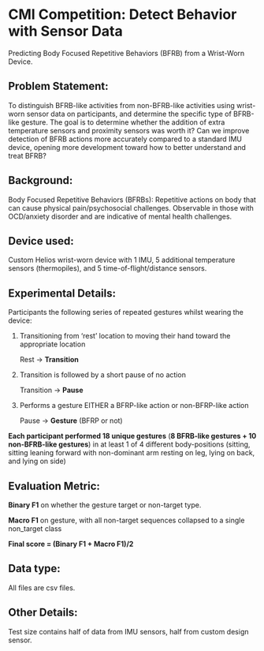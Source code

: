 # CMI Competition: Detect Behavior with Sensor Data
Predicting Body Focused Repetitive Behaviors (BFRB) from a Wrist-Worn Device.

## Problem Statement: 
To distinguish BFRB-like activities from non-BFRB-like activities using wrist-worn sensor data on participants, and determine the specific type of BFRB-like gesture. The goal is to determine whether the addition of extra temperature sensors and proximity sensors was worth it? Can we improve detection of BFRB actions more accurately compared to a standard IMU device, opening more development toward how to better understand and treat BFRB?

## Background: 
  Body Focused Repetitive Behaviors (BFRBs): Repetitive actions on body that can cause physical pain/psychosocial challenges. Observable in those with OCD/anxiety disorder and are indicative of mental health challenges. 

## Device used: 
Custom Helios wrist-worn device with 1 IMU, 5 additional temperature sensors (thermopiles), and 5 time-of-flight/distance sensors.

## Experimental Details: 
Participants the following series of repeated gestures whilst wearing the device:
1. Transitioning from ‘rest’ location to moving their hand toward the appropriate location
   
   Rest → **Transition**
   
2. Transition is followed by a short pause of no action
   
   Transition → **Pause**
   
3. Performs a gesture EITHER a BFRP-like action or non-BFRP-like action
   
   Pause → **Gesture** (BFRP or not)

**Each participant performed 18 unique gestures** (**8 BFRB-like gestures + 10 non-BFRB-like gestures**) in at least 1 of 4 different body-positions (sitting, sitting leaning forward with non-dominant arm resting on leg, lying on back, and lying on side)


## Evaluation Metric: 
  **Binary F1** on whether the gesture target or non-target type.
  
  **Macro F1** on gesture, with all non-target sequences collapsed to a single non_target class
  
  **Final score =  (Binary F1 + Macro F1)/2**

## Data type:
  All files are csv files. 
  
## Other Details: 
  Test size contains half of data from IMU sensors, half from custom design sensor.
